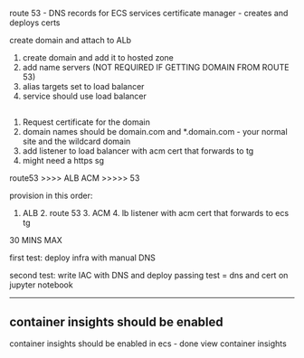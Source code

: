 route 53 - DNS records for ECS services
certificate manager - creates and deploys certs

create domain and attach to ALb

1. create domain and add it to hosted zone
2. add name servers (NOT REQUIRED IF GETTING DOMAIN FROM ROUTE 53)
3. alias targets set to load balancer
4. service should use load balancer

##

1. Request certificate for the domain
2. domain names should be domain.com and *.domain.com - your normal site and the wildcard domain
3. add listener to load balancer with acm cert that forwards to tg
4. might need a https sg

route53 >>>> ALB
ACM >>>>> 53

provision in this order:
1. ALB 2. route 53 3. ACM 4. lb listener with acm cert that forwards to ecs tg

30 MINS MAX

first test: 
deploy infra with manual DNS

second test: 
write IAC with DNS and deploy
passing test = dns and cert on jupyter notebook

-----------------------

## container insights should be enabled

container insights should be enabled in ecs - done
view container insights




